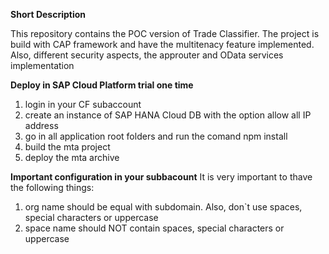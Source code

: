 **Short Description**

This repository contains the POC version of Trade Classifier. The project is build with CAP framework and have the multitenacy feature implemented. Also, different security aspects, the approuter and OData services implementation

**Deploy in SAP Cloud Platform trial one time**
1) login in your CF subaccount
2) create an instance of SAP HANA Cloud DB with the option allow all IP address
3) go in all application root folders and run the comand npm install
4) build the mta project
5) deploy the mta archive

**Important configuration in your subbacount**
It is very important to thave the following things:
  1) org name should be equal with subdomain. Also, don`t use spaces, special characters or uppercase
  2) space name should NOT contain spaces, special characters or uppercase
